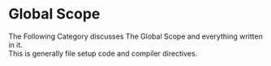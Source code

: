 # Global Scope

The Following Category discusses The Global Scope and everything written in it.  
This is generally file setup code and compiler directives.